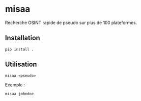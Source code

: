 # misaa

Recherche OSINT rapide de pseudo sur plus de 100 plateformes.

## Installation

    pip install .

## Utilisation

    misaa <pseudo>

Exemple :

    misaa johndoe
